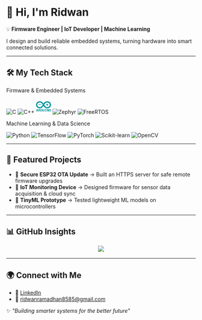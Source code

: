 # 👋 Hi, I'm Ridwan

💡 **Firmware Engineer | IoT Developer | Machine Learning**

I design and build reliable embedded systems, turning hardware into smart connected solutions.

---

## 🛠️ My Tech Stack

Firmware & Embedded Systems

<p>
<img src="https://cdn.jsdelivr.net/gh/devicons/devicon/icons/c/c-original.svg" alt="C" width="40" height="40"/>
<img src="https://cdn.jsdelivr.net/gh/devicons/devicon/icons/cplusplus/cplusplus-original.svg" alt="C++" width="40" height="40"/>
<img src="https://raw.githubusercontent.com/devicons/devicon/master/icons/arduino/arduino-original-wordmark.svg" alt="Arduino" width="40" height="40"/>
<img src="https://cdn.simpleicons.org/zephyr/243f87" alt="Zephyr" width="40" height="40"/>
<img src="https://cdn.simpleicons.org/freertos/E60012" alt="FreeRTOS" width="40" height="40"/>
</p>

Machine Learning & Data Science

<p>
<img src="https://cdn.jsdelivr.net/gh/devicons/devicon/icons/python/python-original.svg" alt="Python" width="40" height="40"/>
<img src="https://cdn.jsdelivr.net/gh/devicons/devicon/icons/tensorflow/tensorflow-original.svg" alt="TensorFlow" width="40" height="40"/>
<img src="https://cdn.jsdelivr.net/gh/devicons/devicon/icons/pytorch/pytorch-original.svg" alt="PyTorch" width="40" height="40"/>
<img src="https://cdn.jsdelivr.net/gh/devicons/devicon/icons/scikitlearn/scikitlearn-original.svg" alt="Scikit-learn" width="40" height="40"/>
<img src="https://cdn.jsdelivr.net/gh/devicons/devicon/icons/opencv/opencv-original.svg" alt="OpenCV" width="40" height="40"/>
</p>

---

## 📂 Featured Projects

- 🔐 **Secure ESP32 OTA Update** → Built an HTTPS server for safe remote firmware upgrades
- 📡 **IoT Monitoring Device** → Designed firmware for sensor data acquisition & cloud sync
- 🤖 **TinyML Prototype** → Tested lightweight ML models on microcontrollers

---

## 📊 GitHub Insights

<p align="center">
<img src="https://github-readme-stats.vercel.app/api?username=muhammadridwan&show_icons=true&theme=default&hide_border=true" height="150" />
</p>

---

## 🌍 Connect with Me

- 💼 [LinkedIn](https://www.linkedin.com/in/your-link)
- 📧 [ridwanramadhan8585@gmail.com](mailto:ridwanramadhan8585@gmail.com)

✨ *"Building smarter systems for the better future"*
